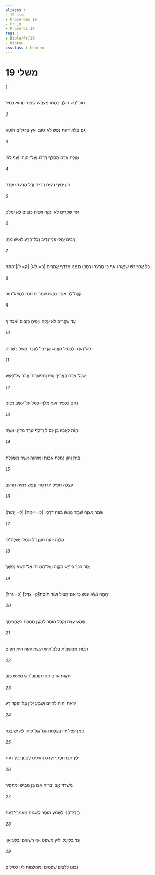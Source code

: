 ```yaml
---
aliases : 
- משלי 19
- Proverbes 19
- Pr 19
- Proverbs 19
tags : 
- Bible/Pr/19
- hébreu
cssclass : hébreu
---
```


# משלי 19

###### 1
טֹוב־רָשׁ הֹולֵךְ בְּתֻמֹּו מֵעִקֵּשׁ שְׂפָתָיו וְהוּא כְסִיל׃
###### 2
גַּם בְּלֹא־דַעַת נֶפֶשׁ לֹא־טֹוב וְאָץ בְּרַגְלַיִם חֹוטֵא׃
###### 3
אִוֶּלֶת אָדָם תְּסַלֵּף דַּרְכֹּו וְעַל־יְהוָה יִזְעַף לִבֹּו׃
###### 4
הֹון יֹסִיף רֵעִים רַבִּים וְדָל מֵרֵעהוּ יִפָּרֵד׃
###### 5
עֵד שְׁקָרִים לֹא יִנָּקֶה וְיָפִיחַ כְּזָבִים לֹא יִמָּלֵט׃
###### 6
רַבִּים יְחַלּוּ פְנֵי־נָדִיב וְכָל־הָרֵעַ לְאִישׁ מַתָּן׃
###### 7
כָּל אֲחֵי־רָשׁ שְׂנֵאֻהוּ אַף כִּי מְרֵעֵהוּ רָחֲקוּ מִמֶּנּוּ מְרַדֵּף אֲמָרִים [כ= לֹא] [ק= לֹו]־הֵמָּה׃
###### 8
קֹנֶה־לֵּב אֹהֵב נַפְשֹׁו שֹׁמֵר תְּבוּנָה לִמְצֹא־טֹוב׃
###### 9
עֵד שְׁקָרִים לֹא יִנָּקֶה וְיָפִיחַ כְּזָבִים יֹאבֵד׃ ף
###### 10
לֹא־נָאוֶה לִכְסִיל תַּעֲנוּג אַף כִּי־לְעֶבֶד מְשֹׁל בְּשָׂרִים׃
###### 11
שֵׂכֶל אָדָם הֶאֱרִיךְ אַפֹּו וְתִפאַרְתֹּו עֲבֹר עַל־פָּשַׁע׃
###### 12
נַהַם כַּכְּפִיר זַעַף מֶלֶךְ וּכְטַל עַל־עֵשֶׂב רְצֹונֹו׃
###### 13
הַוֹּת לְאָבִיו בֵּן כְּסִיל וְדֶלֶף טֹרֵד מִדְיְנֵי אִשָּׁה׃
###### 14
בַּיִת וָהֹון נַחֲלַת אָבֹות וּמֵיְהוָה אִשָּׁה מַשְׂכָּלֶת׃
###### 15
עַצְלָה תַּפִּיל תַּרְדֵּמָה וְנֶפֶשׁ רְמִיָּה תִרְעָב׃
###### 16
שֹׁמֵר מִצְוָה שֹׁמֵר נַפְשֹׁו בֹּוזֵה דְרָכָיו [כ= יוּמָת] [ק= יָמוּת]׃
###### 17
מַלְוֵה יְהוָה חֹוןֵן דָּל וּגְמֻלֹו יְשַׁלֶּם־לֹו׃
###### 18
יַסֵּר בִּנְךָ כִּי־יֵשׁ תִּקְוָה וְאֶל־הֲמִיתֹו אַל־תִּשָּׂא נַפְשֶׁךָ׃
###### 19
[כ= גֹּרַל] [ק= גְּדָל]־חֵמָה נֹשֵׂא עֹנֶשׁ כִּי אִם־תַּצִּיל וְעֹוד תֹּוסִף׃
###### 20
שְׁמַע עֵצָה וְקַבֵּל מוּסָר לְמַעַן תֶּחְכַּם בְּאַחֲרִיתֶךָ׃
###### 21
רַבֹּות מַחֲשָׁבֹות בְּלֶב־אִישׁ וַעֲצַת יְהוָה הִיא תָקוּם׃
###### 22
תַּאֲוַת אָדָם חַסְדֹּו וְטֹוב־רָשׁ מֵאִישׁ כָּזָב׃
###### 23
יִרְאַת יְהוָה לְחַיִּים וְשָׂבֵעַ יָלִין בַּל־יִפָּקֶד רָע׃
###### 24
טָמַן עָצֵל יָדֹו בַּצַּלָּחַת גַּם־אֶל־פִּיהוּ לֹא יְשִׁיבֶנָּה׃
###### 25
לֵץ תַּכֶּה וּפֶתִי יַעְרִם וְהֹוכִיחַ לְנָבֹון יָבִין דָּעַת׃
###### 26
מְשַׁדֶּד־אָב יַבְרִיחַ אֵם בֵּן מֵבִישׁ וּמַחְפִּיר׃
###### 27
חַדַל־בְּנִי לִשְׁמֹעַ מוּסָר לִשְׁגֹות מֵאִמְרֵי־דָעַת׃
###### 28
עֵד בְּלִיַּעַל יָלִיץ מִשְׁפָּט וּפִי רְשָׁעִים יְבַלַּע־אָוֶן׃
###### 29
נָכֹונוּ לַלֵּצִים שְׁפָטִים וּמַהֲלֻמֹות לְגֵו כְּסִילִים׃
